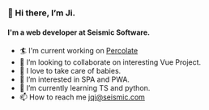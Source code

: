 ### 👋 Hi there, I’m Ji.
#### I'm a web developer at Seismic Software.

- :surfer: I'm current working on [Percolate](https://www.percolate.com)
- 💞️ I’m looking to collaborate on interesting Vue Project.
- :baby: I love to take care of babies.
- 👀 I’m interested in SPA and PWA.
- 🌱 I’m currently learning TS and python.
- 📫 How to reach me jqi@seismic.com


<!---
monominia/monominia is a ✨ special ✨ repository because its `README.md` (this file) appears on your GitHub profile.
You can click the Preview link to take a look at your changes.
--->
